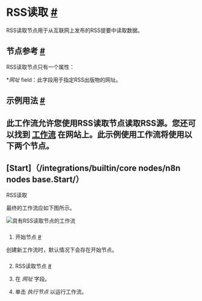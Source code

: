 


 RSS读取
 [#](#rss读取 "永久链接")
===========================================



 RSS读取节点用于从互联网上发布的RSS提要中读取数据。
 



 节点参考
 [#](#节点引用 "永久链接")
-------------------------------------------------------



 RSS读取节点只有一个属性：
 


**网址*
 field：此字段用于指定RSS出版物的网址。



 示例用法
 [#](#示例用法 "永久链接")
-----------------------------------------------------



 此工作流允许您使用RSS读取节点读取RSS源。您还可以找到
 [工作流](https://n8n.io/workflows/583) 
 在网站上。此示例使用工作流将使用以下两个节点。
-
 [Start]（/integrations/builtin/core nodes/n8n nodes base.Start/）
 -
 RSS读取




 最终的工作流应如下图所示。
 



![具有RSS读取节点的工作流](https://d33wubrfki0l68.cloudfront.net/03642ec796aa739e720521985a159f5cac552cb0/7951e/_images/integrations/builtin/core-nodes/rssfeedread/workflow.png)



### 
 1. 开始节点
 [#](#1-start-node "永久链接")



 创建新工作流时，默认情况下会存在开始节点。
 


### 
 2. RSS读取节点
 [#](#2-rss-read-node "永久链接")


1. 在
 *网址*
 字段。
2. 单击
 *执行节点*
 以运行工作流。




